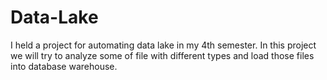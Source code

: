 # Data-Lake
I held a project for automating data lake in my 4th semester. In this project we will try to analyze some of file with different types and load those files into database warehouse.
